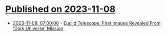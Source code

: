 # [Published on 2023-11-08](index.md)

* [2023-11-08, 07:00:00](https://science.slashdot.org/story/23/11/08/0649253/euclid-telescope-first-images-revealed-from-dark-universe-mission?utm_source=rss1.0mainlinkanon&utm_medium=feed) - [Euclid Telescope: First Images Revealed From 'Dark Universe' Mission](https://science.slashdot.org/story/23/11/08/0649253/euclid-telescope-first-images-revealed-from-dark-universe-mission?utm_source=rss1.0mainlinkanon&utm_medium=feed)
